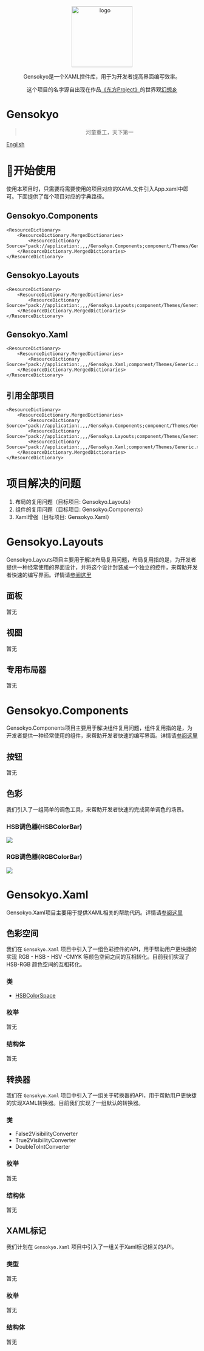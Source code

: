 <div align="center">
   <img align="center" width="160" src="Nitori.jpeg" alt="logo">
</div>


<p align="center">Gensokyo是一个XAML控件库，用于为开发者提高界面编写效率。</p>
<p align="center">这个项目的名字源自出现在作品<a href="https://zh.moegirl.org.cn/%E4%B8%9C%E6%96%B9Project">《东方Project》</a>的世界观<a href="https://zh.moegirl.org.cn/%E5%B9%BB%E6%83%B3%E4%B9%A1">幻想乡</a></p>

# Gensokyo

> <p align="center">河童重工，天下第一</p>

[Engilsh](README.en.md)

# 🔨开始使用

使用本项目时，只需要将需要使用的项目对应的XAML文件引入App.xaml中即可。下面提供了每个项目对应的字典路径。

## Gensokyo.Components

```XAML
<ResourceDictionary>
    <ResourceDictionary.MergedDictionaries>
        <ResourceDictionary Source="pack://application:,,,/Gensokyo.Components;component/Themes/Generic.xaml"/>
    </ResourceDictionary.MergedDictionaries>
</ResourceDictionary>
```

## Gensokyo.Layouts

```XAML
<ResourceDictionary>
    <ResourceDictionary.MergedDictionaries>
        <ResourceDictionary Source="pack://application:,,,/Gensokyo.Layouts;component/Themes/Generic.xaml"/>
    </ResourceDictionary.MergedDictionaries>
</ResourceDictionary>
```

## Gensokyo.Xaml

```XAML
<ResourceDictionary>
    <ResourceDictionary.MergedDictionaries>
        <ResourceDictionary Source="pack://application:,,,/Gensokyo.Xaml;component/Themes/Generic.xaml"/>
    </ResourceDictionary.MergedDictionaries>
</ResourceDictionary>
```
## 引用全部项目

```XAML
<ResourceDictionary>
    <ResourceDictionary.MergedDictionaries>        
        <ResourceDictionary Source="pack://application:,,,/Gensokyo.Components;component/Themes/Generic.xaml"/>
        <ResourceDictionary Source="pack://application:,,,/Gensokyo.Layouts;component/Themes/Generic.xaml"/>
        <ResourceDictionary Source="pack://application:,,,/Gensokyo.Xaml;component/Themes/Generic.xaml"/>
    </ResourceDictionary.MergedDictionaries>
</ResourceDictionary>
```

# 项目解决的问题

1. 布局的复用问题（目标项目: Gensokyo.Layouts）
2. 组件的复用问题（目标项目: Gensokyo.Components）
3. Xaml增强（目标项目: Gensokyo.Xaml）

# Gensokyo.Layouts

Gensokyo.Layouts项目主要用于解决布局复用问题，布局复用指的是，为开发者提供一种经常使用的界面设计，并将这个设计封装成一个独立的控件，来帮助开发者快速的编写界面。详情请[参阅这里](ReuseOfLayout.md)

## 面板

暂无

## 视图

暂无

## 专用布局器

暂无

# Gensokyo.Components

Gensokyo.Components项目主要用于解决组件复用问题，组件复用指的是，为开发者提供一种经常使用的组件，来帮助开发者快速的编写界面。详情请[参阅这里](ReuseOfComponent.md)

## 按钮

暂无

## 色彩

我们引入了一组简单的调色工具，来帮助开发者快速的完成简单调色的场景。

### HSB调色器(HSBColorBar)

![](HSBColorBar.png)

### RGB调色器(RGBColorBar)

![](RGBColorBar.png)

# Gensokyo.Xaml

Gensokyo.Xaml项目主要用于提供XAML相关的帮助代码。详情请[参阅这里](ReuseOfComponent.md)

## 色彩空间

我们在 `Gensokyo.Xaml` 项目中引入了一组色彩控件的API，用于帮助用户更快捷的实现 RGB - HSB - HSV -CMYK 等颜色空间之间的互相转化。目前我们实现了HSB-RGB 颜色空间的互相转化。

### 类

* [HSBColorSpace](HSBColorSpace.md)

### 枚举

暂无

### 结构体

暂无

## 转换器

我们在 `Gensokyo.Xaml` 项目中引入了一组关于转换器的API，用于帮助用户更快捷的实现XAML转换器。目前我们实现了一组默认的转换器。

### 类

* False2VisibilityConverter
* True2VisibilityConverter
* DoubleToIntConverter

### 枚举

暂无

### 结构体

暂无

## XAML标记

我们计划在 `Gensokyo.Xaml` 项目中引入了一组关于Xaml标记相关的API。

### 类型

暂无

### 枚举

暂无

### 结构体

暂无